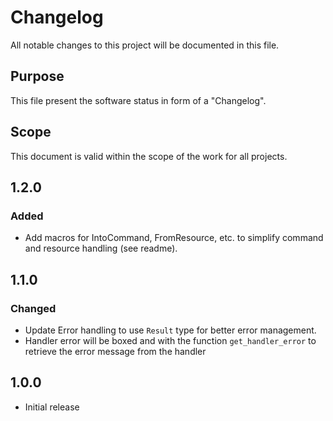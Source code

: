 # Changelog

All notable changes to this project will be documented in this file.

## Purpose

This file present the software status in form of a "Changelog".

## Scope

This document is valid within the scope of the work for all projects.

## 1.2.0

### Added

* Add macros for IntoCommand, FromResource, etc. to simplify command and resource handling (see readme).

## 1.1.0

### Changed

* Update Error handling to use `Result` type for better error management.
* Handler error will be boxed and with the function `get_handler_error` to retrieve the error message from the handler

## 1.0.0

* Initial release
